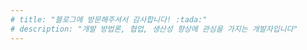 ```yaml
---
# title: "블로그에 방문해주셔서 감사합니다! :tada:"
# description: "개발 방법론, 협업, 생산성 향상에 관심을 가지는 개발자입니다"
---
```


<!-- {{< lead >}}
개발 방법론, 생산성, 자기계발 등 다양한 관심사를 함께 나눠요!
{{< /lead >}} -->

<!-- 제 관심사에 따라 작성된 글들이 방문해주신 분들의 목표를 달성할 수 있도록 도움이 되었으면 좋겠습니다. -->


<!-- {{< figure src="img/D53F8577-9214-474B-87A4-DB9F6578A368_4_5005_c.jpeg" alt="축제" >}} -->
